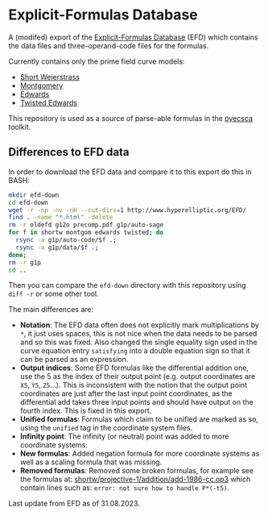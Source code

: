 # Explicit-Formulas Database
A (modifed) export of the [Explicit-Formulas Database](https://www.hyperelliptic.org/EFD/) (EFD) which contains
the data files and three-operand-code files for the formulas. 

Currently contains only the prime field curve models:

 - [Short Weierstrass](shortw/)
 - [Montgomery](montgom/)
 - [Edwards](edwards/)
 - [Twisted Edwards](twisted/)

This repository is used as a source of parse-able formulas in the [pyecsca](https://github.com/J08nY/pyecsca)
toolkit.

## Differences to EFD data

In order to download the EFD data and compare it to this export do this in BASH:
```bash
mkdir efd-down
cd efd-down
wget -r -np -nv -nH --cut-dirs=1 http://www.hyperelliptic.org/EFD/
find . -name "*.html" -delete
rm -r oldefd g12o precomp.pdf g1p/auto-sage
for f in shortw montgom edwards twisted; do
  rsync -a g1p/auto-code/$f .;
  rsync -a g1p/data/$f .;
done;
rm -r g1p
cd ..
```

Then you can compare the `efd-down` directory with this repository using `diff -r` or some other tool.

The main differences are:

 - **Notation**: The EFD data often does not explicitly mark multiplications by `*`, it just uses spaces, this is not
                 nice when the data needs to be parsed and so this was fixed. Also changed the single equality sign
                 used in the curve equation entry `satisfying` into a double equation sign so that it can be parsed
                 as an expression.
 - **Output indices**: Some EFD formulas like the differential addition one, use the 5 as the index of their output point
                       (e.g. output coordinates are `X5`, `Y5`, `Z5`...). This is inconsistent with the notion that the
                       output point coordinates are just after the last input point coordinates, as the differential add
                       takes three input points and should have output on the fourth index. This is fixed in this export.
 - **Unified formulas**: Formulas which claim to be unified are marked as so, using the `unified` tag in the coordinate
                         system files.
 - **Infinity point**: The infinity (or neutral) point was added to more coordinate systems.
 - **New formulas**: Added negation formula for more coordinate systems as well as a scaling formula that was missing.
 - **Removed formulas**: Removed some broken formulas, for example see the formulas at:
                         [shortw/projective-1/addition/add-1986-cc.op3](https://www.hyperelliptic.org/EFD/g1p/auto-code/shortw/projective-1/addition/add-1986-cc.op3)
                         which contain lines such as: `error: not sure how to handle P*(-t5)`.

Last update from EFD as of 31.08.2023.
